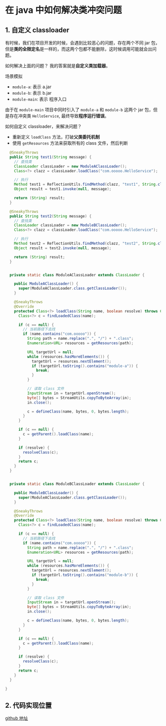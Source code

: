 # 在 java 中如何解决类冲突问题


## 1. 自定义 classloader

有时候，我们在项目开发的时候，会遇到比较恶心的问题，存在两个不同 jar 包，但是**类的全限定名**是一样的，而这两个包都不能删除，这时候调用可能就会出问题。

如何解决上面的问题？ 我的答案就是**自定义类加载器**。

场景模拟

* `module-a`: 表示 a.jar
* `module-b`: 表示 b.jar
* `module-main`: 表示 程序入口

由于在 `module-main` 项目中同时引入了 `module-a` 和 `module-b` 这两个 jar 包，但是存在冲突类 `HelloService`, 最终导致**程序运行错误**。

如何自定义 classloader，来解决问题？

* 重新定义 `loadClass` 方法，打破**父类委托机制**
* 使用 `getResources` 方法来获取所有的 class 文件，然后判断

```java
  @SneakyThrows
  public String test1(String message) {
    // 查找类
    ClassLoader classLoader = new ModuleAClassLoader();
    Class<?> clazz = classLoader.loadClass("com.ooooo.HelloService");

    // 执行
    Method test1 = ReflectionUtils.findMethod(clazz, "test1", String.class);
    Object result = test1.invoke(null, message);

    return (String) result;
  }

  @SneakyThrows
  public String test2(String message) {
    // 查找类
    ClassLoader classLoader = new ModuleBClassLoader();
    Class<?> clazz = classLoader.loadClass("com.ooooo.HelloService");

    // 执行
    Method test2 = ReflectionUtils.findMethod(clazz, "test2", String.class);
    Object result = test2.invoke(null, message);

    return (String) result;
  }


  private static class ModuleAClassLoader extends ClassLoader {

    public ModuleAClassLoader() {
      super(ModuleAClassLoader.class.getClassLoader());
    }

    @SneakyThrows
    @Override
    protected Class<?> loadClass(String name, boolean resolve) throws ClassNotFoundException {
      Class<?> c = findLoadedClass(name);

      if (c == null) {
        // 当前路径下去找
        if (name.contains("com.ooooo")) {
          String path = name.replace(".", "/") + ".class";
          Enumeration<URL> resources = getResources(path);

          URL targetUrl = null;
          while (resources.hasMoreElements()) {
            targetUrl = resources.nextElement();
            if (targetUrl.toString().contains("module-a")) {
              break;
            }
          }

          // 读取 class 文件
          InputStream in = targetUrl.openStream();
          byte[] bytes = StreamUtils.copyToByteArray(in);
          in.close();

          c = defineClass(name, bytes, 0, bytes.length);
        }
      }

      if (c == null) {
        c = getParent().loadClass(name);
      }

      if (resolve) {
        resolveClass(c);
      }
      return c;
    }
  }


  private static class ModuleBClassLoader extends ClassLoader {

    public ModuleBClassLoader() {
      super(ModuleAClassLoader.class.getClassLoader());
    }

    @SneakyThrows
    @Override
    protected Class<?> loadClass(String name, boolean resolve) throws ClassNotFoundException {
      Class<?> c = findLoadedClass(name);

      if (c == null) {
        // 当前路径下去找
        if (name.contains("com.ooooo")) {
          String path = name.replace(".", "/") + ".class";
          Enumeration<URL> resources = getResources(path);

          URL targetUrl = null;
          while (resources.hasMoreElements()) {
            targetUrl = resources.nextElement();
            if (targetUrl.toString().contains("module-b")) {
              break;
            }
          }

          // 读取 class 文件
          InputStream in = targetUrl.openStream();
          byte[] bytes = StreamUtils.copyToByteArray(in);
          in.close();

          c = defineClass(name, bytes, 0, bytes.length);
        }
      }

      if (c == null) {
        c = getParent().loadClass(name);
      }

      if (resolve) {
        resolveClass(c);
      }
      return c;
    }
  }

}
```

## 2. 代码实现位置

[github 地址](https://github.com/ooooo-youwillsee/java-framework-guide/blob/main/spring-boot-classloader)

